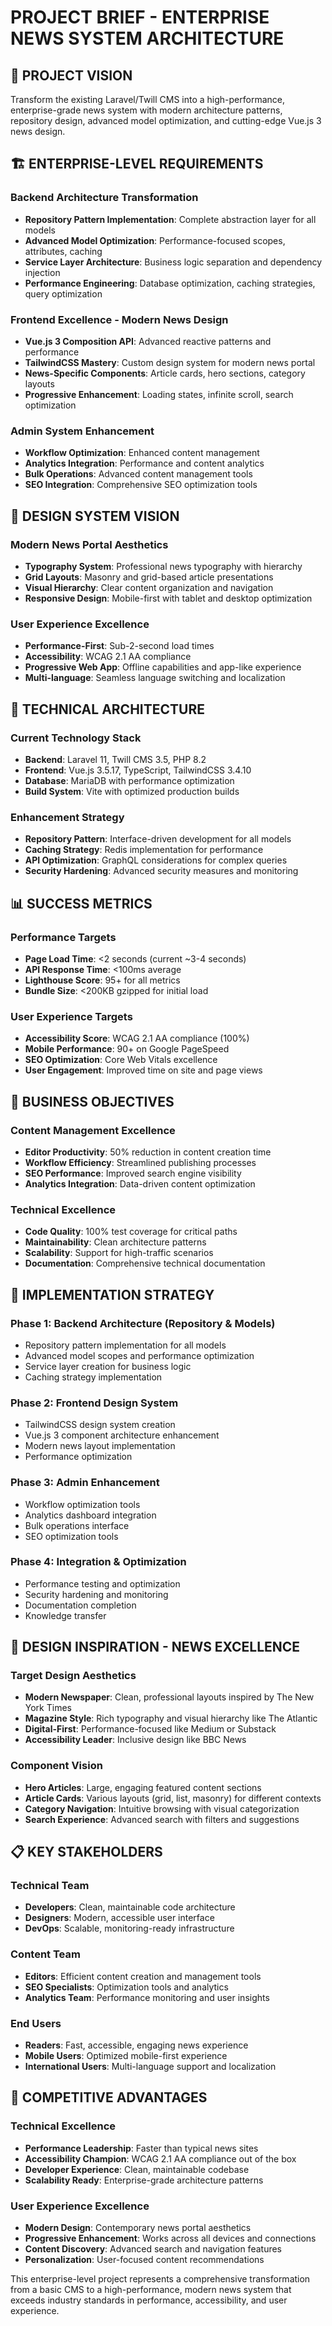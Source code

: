 # PROJECT BRIEF - ENTERPRISE NEWS SYSTEM ARCHITECTURE

## 🎯 **PROJECT VISION**
Transform the existing Laravel/Twill CMS into a high-performance, enterprise-grade news system with modern architecture patterns, repository design, advanced model optimization, and cutting-edge Vue.js 3 news design.

## 🏗️ **ENTERPRISE-LEVEL REQUIREMENTS**

### **Backend Architecture Transformation**
- **Repository Pattern Implementation**: Complete abstraction layer for all models
- **Advanced Model Optimization**: Performance-focused scopes, attributes, caching
- **Service Layer Architecture**: Business logic separation and dependency injection
- **Performance Engineering**: Database optimization, caching strategies, query optimization

### **Frontend Excellence - Modern News Design**
- **Vue.js 3 Composition API**: Advanced reactive patterns and performance
- **TailwindCSS Mastery**: Custom design system for modern news portal
- **News-Specific Components**: Article cards, hero sections, category layouts
- **Progressive Enhancement**: Loading states, infinite scroll, search optimization

### **Admin System Enhancement**
- **Workflow Optimization**: Enhanced content management
- **Analytics Integration**: Performance and content analytics
- **Bulk Operations**: Advanced content management tools
- **SEO Integration**: Comprehensive SEO optimization tools

## 🎨 **DESIGN SYSTEM VISION**

### **Modern News Portal Aesthetics**
- **Typography System**: Professional news typography with hierarchy
- **Grid Layouts**: Masonry and grid-based article presentations
- **Visual Hierarchy**: Clear content organization and navigation
- **Responsive Design**: Mobile-first with tablet and desktop optimization

### **User Experience Excellence**
- **Performance-First**: Sub-2-second load times
- **Accessibility**: WCAG 2.1 AA compliance
- **Progressive Web App**: Offline capabilities and app-like experience
- **Multi-language**: Seamless language switching and localization

## 🔧 **TECHNICAL ARCHITECTURE**

### **Current Technology Stack**
- **Backend**: Laravel 11, Twill CMS 3.5, PHP 8.2
- **Frontend**: Vue.js 3.5.17, TypeScript, TailwindCSS 3.4.10
- **Database**: MariaDB with performance optimization
- **Build System**: Vite with optimized production builds

### **Enhancement Strategy**
- **Repository Pattern**: Interface-driven development for all models
- **Caching Strategy**: Redis implementation for performance
- **API Optimization**: GraphQL considerations for complex queries
- **Security Hardening**: Advanced security measures and monitoring

## 📊 **SUCCESS METRICS**

### **Performance Targets**
- **Page Load Time**: <2 seconds (current ~3-4 seconds)
- **API Response Time**: <100ms average
- **Lighthouse Score**: 95+ for all metrics
- **Bundle Size**: <200KB gzipped for initial load

### **User Experience Targets**
- **Accessibility Score**: WCAG 2.1 AA compliance (100%)
- **Mobile Performance**: 90+ on Google PageSpeed
- **SEO Optimization**: Core Web Vitals excellence
- **User Engagement**: Improved time on site and page views

## 🎯 **BUSINESS OBJECTIVES**

### **Content Management Excellence**
- **Editor Productivity**: 50% reduction in content creation time
- **Workflow Efficiency**: Streamlined publishing processes
- **SEO Performance**: Improved search engine visibility
- **Analytics Integration**: Data-driven content optimization

### **Technical Excellence**
- **Code Quality**: 100% test coverage for critical paths
- **Maintainability**: Clean architecture patterns
- **Scalability**: Support for high-traffic scenarios
- **Documentation**: Comprehensive technical documentation

## 🚀 **IMPLEMENTATION STRATEGY**

### **Phase 1: Backend Architecture (Repository & Models)**
- Repository pattern implementation for all models
- Advanced model scopes and performance optimization
- Service layer creation for business logic
- Caching strategy implementation

### **Phase 2: Frontend Design System**
- TailwindCSS design system creation
- Vue.js 3 component architecture enhancement
- Modern news layout implementation
- Performance optimization

### **Phase 3: Admin Enhancement**
- Workflow optimization tools
- Analytics dashboard integration
- Bulk operations interface
- SEO optimization tools

### **Phase 4: Integration & Optimization**
- Performance testing and optimization
- Security hardening and monitoring
- Documentation completion
- Knowledge transfer

## 🎨 **DESIGN INSPIRATION - NEWS EXCELLENCE**

### **Target Design Aesthetics**
- **Modern Newspaper**: Clean, professional layouts inspired by The New York Times
- **Magazine Style**: Rich typography and visual hierarchy like The Atlantic
- **Digital-First**: Performance-focused like Medium or Substack
- **Accessibility Leader**: Inclusive design like BBC News

### **Component Vision**
- **Hero Articles**: Large, engaging featured content sections
- **Article Cards**: Various layouts (grid, list, masonry) for different contexts
- **Category Navigation**: Intuitive browsing with visual categorization
- **Search Experience**: Advanced search with filters and suggestions

## 📋 **KEY STAKEHOLDERS**

### **Technical Team**
- **Developers**: Clean, maintainable code architecture
- **Designers**: Modern, accessible user interface
- **DevOps**: Scalable, monitoring-ready infrastructure

### **Content Team**
- **Editors**: Efficient content creation and management tools
- **SEO Specialists**: Optimization tools and analytics
- **Analytics Team**: Performance monitoring and user insights

### **End Users**
- **Readers**: Fast, accessible, engaging news experience
- **Mobile Users**: Optimized mobile-first experience
- **International Users**: Multi-language support and localization

## 🎯 **COMPETITIVE ADVANTAGES**

### **Technical Excellence**
- **Performance Leadership**: Faster than typical news sites
- **Accessibility Champion**: WCAG 2.1 AA compliance out of the box
- **Developer Experience**: Clean, maintainable codebase
- **Scalability Ready**: Enterprise-grade architecture patterns

### **User Experience Excellence**
- **Modern Design**: Contemporary news portal aesthetics
- **Progressive Enhancement**: Works across all devices and connections
- **Content Discovery**: Advanced search and navigation features
- **Personalization**: User-focused content recommendations

This enterprise-level project represents a comprehensive transformation from a basic CMS to a high-performance, modern news system that exceeds industry standards in performance, accessibility, and user experience. 
